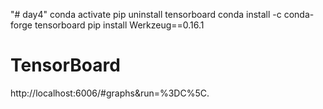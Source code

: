 "# day4" 
conda activate <your-env-name>
pip uninstall tensorboard
conda install -c conda-forge tensorboard
pip install Werkzeug==0.16.1  
# TensorBoard 
http://localhost:6006/#graphs&run=%3DC%5C.
